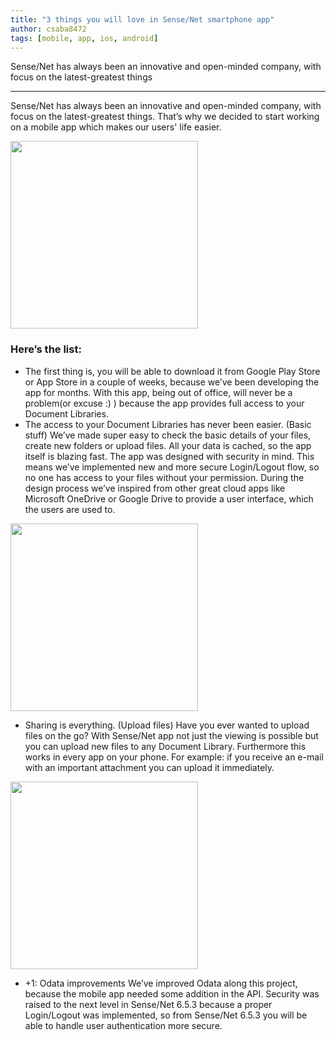 ```yaml
---
title: "3 things you will love in Sense/Net smartphone app"
author: csaba8472
tags: [mobile, app, ios, android] 
---
```


Sense/Net has always been an innovative and open-minded company, with focus on the latest-greatest things

---

Sense/Net has always been an innovative and open-minded company, with focus on the latest-greatest things. That’s why we decided to start working on a mobile app which makes our users' life easier.

 <img src="http://download.sensenet.com/BlogPostImages/mobileapp1/Screenshot_2016-02-17-16-44-20.png" style="width: 300px;"/>

### Here’s the list:

-   The first thing is, you will be able to download it from Google Play Store or App Store in a couple of weeks, because we’ve been developing the app for months. With this app, being out of office, will never be a problem(or excuse :) ) because the app provides full access to your Document Libraries.
-   The access to your Document Libraries has never been easier. (Basic stuff)
We’ve made super easy to check the basic details of your files, create new folders or upload files. All your data is cached, so the app itself is blazing fast. The app was designed with security in mind. This means we’ve implemented new and more secure Login/Logout flow, so no one has access to your files without your permission. During the design process we’ve inspired from other great cloud apps like Microsoft OneDrive or Google Drive to provide a user interface, which the users are used to.


<img src="http://download.sensenet.com/BlogPostImages/mobileapp1/Screenshot_2016-02-17-16-43-30.png" style="width: 300px;"/>

-   Sharing is everything. (Upload files)
Have you ever wanted to upload files on the go? With Sense/Net app not just the viewing is possible but you can upload new files to any Document Library. Furthermore this works in every app on your phone. For example: if you receive an e-mail with an important attachment you can upload it immediately.

<img src="http://download.sensenet.com/BlogPostImages/mobileapp1/Screenshot_2016-02-17-16-44-52.png" style="width: 300px;"/>

-   +1: Odata improvements
We’ve improved Odata along this project, because the mobile app needed some addition in the API. Security was raised to the next level in Sense/Net 6.5.3 because a proper Login/Logout was implemented, so from Sense/Net 6.5.3 you will be able to handle user authentication more secure.

